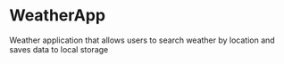 # WeatherApp
Weather application that allows users to search weather by location and saves data to local storage
